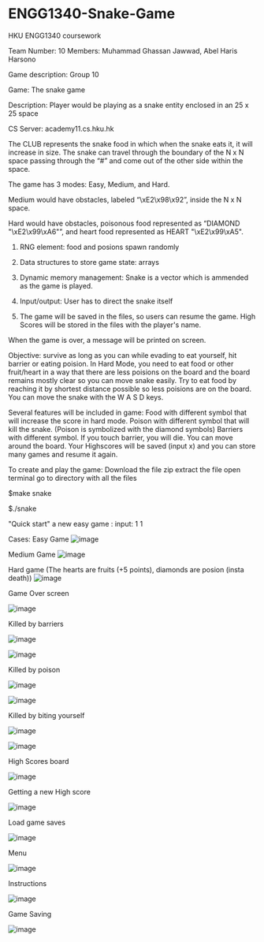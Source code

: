 # ENGG1340-Snake-Game
HKU ENGG1340 coursework

Team Number: 10
Members: Muhammad Ghassan Jawwad, Abel Haris Harsono





Game description:
Group 10

Game: The snake game

Description:
Player would be playing as a snake entity enclosed in an 25 x 25 space

CS Server: academy11.cs.hku.hk

The CLUB represents the snake food in which when the snake eats it, it will increase in size.
The snake can travel through the boundary of the N x N space passing through the “#” and come out of the other side within the space. 

The game has 3 modes: Easy, Medium, and Hard.

Medium would have obstacles, labeled “\xE2\x98\x92”,  inside the N x N space.

Hard would have obstacles, poisonous food represented as “DIAMOND "\xE2\x99\xA6"”, and heart food represented as HEART "\xE2\x99\xA5".

1. RNG element: food and posions spawn randomly

2. Data structures to store game state: arrays

3. Dynamic memory management: Snake is a vector which is ammended as the game is played.

4. Input/output: User has to direct the snake itself

5. The game will be saved in the files, so users can resume the game. High Scores will be stored in the files with the player's name.

When the game is over, a message will be printed on screen.

Objective: survive as long as you can while evading to eat yourself, hit barrier or eating poision. In Hard Mode, you need to eat food or other fruit/heart in a way that there are less poisions on the board and the board remains mostly clear so you can move snake easily. Try to eat food by reaching it by shortest distance possible so less poisions are on the board. You can move the snake with the W A S D keys.

Several features will be included in game:
Food with different symbol that will increase the score in hard mode.
Poison with different symbol that will kill the snake. (Poison is symbolized with the diamond symbols)
Barriers with different symbol. If you touch barrier, you will die.
You can move around the board.
Your Highscores will be saved (input x) and you can store many games and resume it again.

To create and play the game:
Download the file zip
extract the file
open terminal
go to directory with all the files

$make snake

$./snake

"Quick start" a new easy game : input: 1 1


Cases:
Easy Game
![image](https://user-images.githubusercontent.com/99369599/167259399-838f13d2-f500-4a09-86c7-730fd974105b.png)

Medium Game
![image](https://user-images.githubusercontent.com/99369599/167259422-5a0fc2b9-9833-4c76-99ba-553b461aeabb.png)

Hard game (The hearts are fruits (+5 points), diamonds are posion (insta death))
![image](https://user-images.githubusercontent.com/99369599/167259271-c8dfe7ab-9a82-4143-b923-f7ca09e8ebce.png)


Game Over screen

![image](https://user-images.githubusercontent.com/99369599/167259457-1f92cde9-1637-402a-83da-f0fa374bd2c0.png)

Killed by barriers

![image](https://user-images.githubusercontent.com/99369599/167259616-a1097992-c3f3-4f23-b112-b4ab3143a7b9.png)


![image](https://user-images.githubusercontent.com/99369599/167259457-1f92cde9-1637-402a-83da-f0fa374bd2c0.png)

Killed by poison

![image](https://user-images.githubusercontent.com/99369599/167259686-dd256463-878f-4e9f-aa29-025a28f17d7b.png)


![image](https://user-images.githubusercontent.com/99369599/167259457-1f92cde9-1637-402a-83da-f0fa374bd2c0.png)

Killed by biting yourself

![image](https://user-images.githubusercontent.com/99369599/167259760-57107b57-4f8f-46ad-a7e0-aa1e9c45665b.png)


![image](https://user-images.githubusercontent.com/99369599/167259457-1f92cde9-1637-402a-83da-f0fa374bd2c0.png)


High Scores board

![image](https://user-images.githubusercontent.com/99369599/167259732-de3f056a-e8d2-4cb7-b999-f097b45fd279.png)



Getting a new High score

![image](https://user-images.githubusercontent.com/99369599/167259537-cb487ad3-a755-4bf6-9f38-78bbb1a12036.png)

Load game saves

![image](https://user-images.githubusercontent.com/99369599/167259362-020dc68f-c9fd-4d15-bd79-42ca21245ee2.png)

Menu

![image](https://user-images.githubusercontent.com/99369599/167259311-3c6978bd-8945-4cee-8947-2c7a9d038434.png)

Instructions

![image](https://user-images.githubusercontent.com/99369599/167259333-c27a301b-646b-482b-9407-68992671fce0.png)


Game Saving

![image](https://user-images.githubusercontent.com/99369599/167259288-fd05d0f7-48ae-4e51-ae13-0914cb0d24ab.png)

